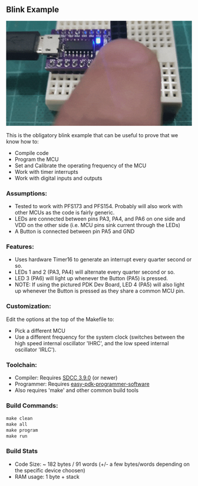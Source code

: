 ## Blink Example

![Action Shot](https://github.com/serisman/Padauk/raw/master/examples/blink/action%20shots/blink.gif)

This is the obligatory blink example that can be useful to prove that we know how to:
- Compile code
- Program the MCU
- Set and Calibrate the operating frequency of the MCU
- Work with timer interrupts
- Work with digital inputs and outputs

### Assumptions:
- Tested to work with PFS173 and PFS154.  Probably will also work with other MCUs as the code is fairly generic.
- LEDs are connected between pins PA3, PA4, and PA6 on one side and VDD on the other side (i.e. MCU pins sink current through the LEDs)
- A Button is connected between pin PA5 and GND

### Features:
- Uses hardware Timer16 to generate an interrupt every quarter second or so.
- LEDs 1 and 2 (PA3, PA4) will alternate every quarter second or so.
- LED 3 (PA6) will light up whenever the Button (PA5) is pressed.
- NOTE: If using the pictured PDK Dev Board, LED 4 (PA5) will also light up whenever the Button is pressed as they share a common MCU pin.

### Customization:
Edit the options at the top of the Makefile to:
- Pick a different MCU
- Use a different frequency for the system clock (switches between the high speed internal oscillator 'IHRC', and the low speed internal oscillator 'IRLC'). 

### Toolchain:
- Compiler: Requires [SDCC 3.9.0](http://sdcc.sourceforge.net/) (or newer)
- Programmer: Requires [easy-pdk-programmer-software](https://github.com/free-pdk/easy-pdk-programmer-software)
- Also requires 'make' and other common build tools

### Build Commands:
```
make clean
make all
make program
make run
```

### Build Stats
- Code Size: ~ 182 bytes / 91 words (+/- a few bytes/words depending on the specific device choosen)
- RAM usage: 1 byte + stack
